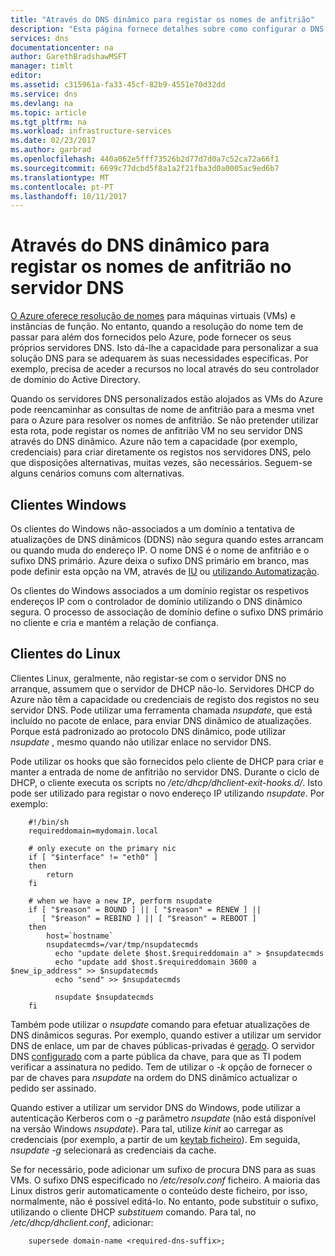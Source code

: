 ```yaml
---
title: "Através do DNS dinâmico para registar os nomes de anfitrião"
description: "Esta página fornece detalhes sobre como configurar o DNS dinâmico para registar os nomes de anfitrião no seus próprios servidores DNS."
services: dns
documentationcenter: na
author: GarethBradshawMSFT
manager: timlt
editor: 
ms.assetid: c315961a-fa33-45cf-82b9-4551e70d32dd
ms.service: dns
ms.devlang: na
ms.topic: article
ms.tgt_pltfrm: na
ms.workload: infrastructure-services
ms.date: 02/23/2017
ms.author: garbrad
ms.openlocfilehash: 440a062e5fff73526b2d77d7d0a7c52ca72a66f1
ms.sourcegitcommit: 6699c77dcbd5f8a1a2f21fba3d0a0005ac9ed6b7
ms.translationtype: MT
ms.contentlocale: pt-PT
ms.lasthandoff: 10/11/2017
---
```

# <a name="using-dynamic-dns-to-register-hostnames-in-your-own-dns-server"></a>Através do DNS dinâmico para registar os nomes de anfitrião no servidor DNS
[O Azure oferece resolução de nomes](virtual-networks-name-resolution-for-vms-and-role-instances.md) para máquinas virtuais (VMs) e instâncias de função. No entanto, quando a resolução do nome tem de passar para além dos fornecidos pelo Azure, pode fornecer os seus próprios servidores DNS. Isto dá-lhe a capacidade para personalizar a sua solução DNS para se adequarem às suas necessidades específicas. Por exemplo, precisa de aceder a recursos no local através do seu controlador de domínio do Active Directory.

Quando os servidores DNS personalizados estão alojados as VMs do Azure pode reencaminhar as consultas de nome de anfitrião para a mesma vnet para o Azure para resolver os nomes de anfitrião. Se não pretender utilizar esta rota, pode registar os nomes de anfitrião VM no seu servidor DNS através do DNS dinâmico.  Azure não tem a capacidade (por exemplo, credenciais) para criar diretamente os registos nos servidores DNS, pelo que disposições alternativas, muitas vezes, são necessários. Seguem-se alguns cenários comuns com alternativas.

## <a name="windows-clients"></a>Clientes Windows
Os clientes do Windows não-associados a um domínio a tentativa de atualizações de DNS dinâmicos (DDNS) não segura quando estes arrancam ou quando muda do endereço IP. O nome DNS é o nome de anfitrião e o sufixo DNS primário. Azure deixa o sufixo DNS primário em branco, mas pode definir esta opção na VM, através de [IU](https://technet.microsoft.com/library/cc794784.aspx) ou [utilizando Automatização](https://social.technet.microsoft.com/forums/windowsserver/3720415a-6a9a-4bca-aa2a-6df58a1a47d7/change-primary-dns-suffix).

Os clientes do Windows associados a um domínio registar os respetivos endereços IP com o controlador de domínio utilizando o DNS dinâmico segura. O processo de associação de domínio define o sufixo DNS primário no cliente e cria e mantém a relação de confiança.

## <a name="linux-clients"></a>Clientes do Linux
Clientes Linux, geralmente, não registar-se com o servidor DNS no arranque, assumem que o servidor de DHCP não-lo. Servidores DHCP do Azure não têm a capacidade ou credenciais de registo dos registos no seu servidor DNS.  Pode utilizar uma ferramenta chamada *nsupdate*, que está incluído no pacote de enlace, para enviar DNS dinâmico de atualizações. Porque está padronizado ao protocolo DNS dinâmico, pode utilizar *nsupdate* , mesmo quando não utilizar enlace no servidor DNS.

Pode utilizar os hooks que são fornecidos pelo cliente de DHCP para criar e manter a entrada de nome de anfitrião no servidor DNS. Durante o ciclo de DHCP, o cliente executa os scripts no */etc/dhcp/dhclient-exit-hooks.d/*. Isto pode ser utilizado para registar o novo endereço IP utilizando *nsupdate*. Por exemplo:

        #!/bin/sh
        requireddomain=mydomain.local

        # only execute on the primary nic
        if [ "$interface" != "eth0" ]
        then
            return
        fi

        # when we have a new IP, perform nsupdate
        if [ "$reason" = BOUND ] || [ "$reason" = RENEW ] ||
           [ "$reason" = REBIND ] || [ "$reason" = REBOOT ]
        then
            host=`hostname`
            nsupdatecmds=/var/tmp/nsupdatecmds
              echo "update delete $host.$requireddomain a" > $nsupdatecmds
              echo "update add $host.$requireddomain 3600 a $new_ip_address" >> $nsupdatecmds
              echo "send" >> $nsupdatecmds

              nsupdate $nsupdatecmds
        fi

        
        

Também pode utilizar o *nsupdate* comando para efetuar atualizações de DNS dinâmicos seguras. Por exemplo, quando estiver a utilizar um servidor DNS de enlace, um par de chaves públicas-privadas é [gerado](http://linux.yyz.us/nsupdate/).  O servidor DNS [configurado](http://linux.yyz.us/dns/ddns-server.html) com a parte pública da chave, para que as TI podem verificar a assinatura no pedido. Tem de utilizar o *-k* opção de fornecer o par de chaves para *nsupdate* na ordem do DNS dinâmico actualizar o pedido ser assinado.

Quando estiver a utilizar um servidor DNS do Windows, pode utilizar a autenticação Kerberos com o *-g* parâmetro *nsupdate* (não está disponível na versão Windows *nsupdate*). Para tal, utilize *kinit* ao carregar as credenciais (por exemplo, a partir de um [keytab ficheiro](http://www.itadmintools.com/2011/07/creating-kerberos-keytab-files.html)). Em seguida, *nsupdate -g* selecionará as credenciais da cache.

Se for necessário, pode adicionar um sufixo de procura DNS para as suas VMs. O sufixo DNS especificado no */etc/resolv.conf* ficheiro. A maioria das Linux distros gerir automaticamente o conteúdo deste ficheiro, por isso, normalmente, não é possível editá-lo. No entanto, pode substituir o sufixo, utilizando o cliente DHCP *substituem* comando. Para tal, no */etc/dhcp/dhclient.conf*, adicionar:

        supersede domain-name <required-dns-suffix>;

